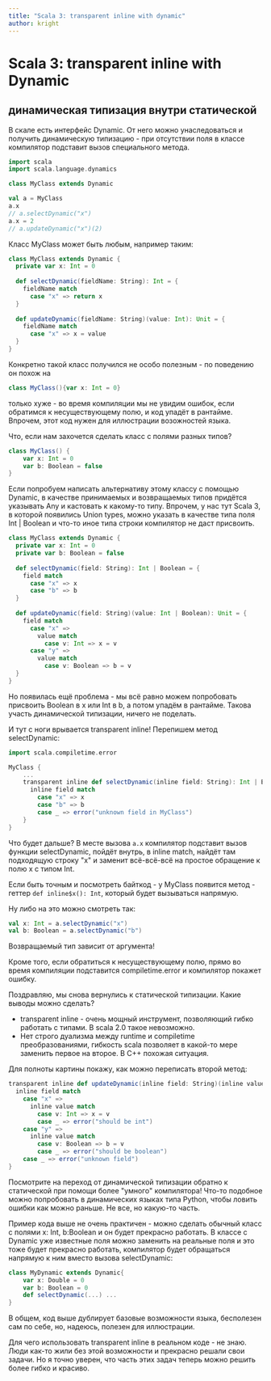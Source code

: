 ```yaml
---
title: "Scala 3: transparent inline with dynamic"
author: kright
---
```

# Scala 3: transparent inline with Dynamic

## динамическая типизация внутри статической

В скале есть интерфейс Dynamic. От него можно унаследоваться и получить динамическую типизацию - при отсутствии поля в классе компилятор подставит вызов специального метода.

```scala
import scala
import scala.language.dynamics

class MyClass extends Dynamic

val a = MyClass
a.x
// a.selectDynamic("x")
a.x = 2
// a.updateDynamic("x")(2)
```

Класс MyClass может быть любым, например таким:

```scala
class MyClass extends Dynamic {
  private var x: Int = 0
	
  def selectDynamic(fieldName: String): Int = {
	fieldName match 
	  case "x" => return x 
  }
	
  def updateDynamic(fieldName: String)(value: Int): Unit = {
	fieldName match 
	  case "x" => x = value
  }
}
```

Конкретно такой класс получился не особо полезным - по поведению он похож на 

```scala
class MyClass(){var x: Int = 0}
```

только хуже - во время компиляции мы не увидим ошибок, если обратимся к несуществующему полю, и код упадёт в рантайме. Впрочем, этот код нужен для иллюстрации возожностей языка.

Что, если нам захочется сделать класс с полями разных типов?

```scala
class MyClass() {
    var x: Int = 0 
	var b: Boolean = false
}
```

Если попробуем написать альтернативу этому классу с помощью Dynamic, в качестве принимаемых и возвращаемых типов придётся указывать Any и кастовать к какому-то типу.
Впрочем, у нас тут Scala 3, в которой появились Union types, можно указать в качестве типа поля Int | Boolean и что-то иное типа строки компилятор не даст присвоить.

```scala
class MyClass extends Dynamic {  
  private var x: Int = 0  
  private var b: Boolean = false  
  
  def selectDynamic(field: String): Int | Boolean = {  
    field match  
      case "x" => x  
      case "b" => b  
  }  
  
  def updateDynamic(field: String)(value: Int | Boolean): Unit = {  
    field match  
      case "x" =>  
        value match  
          case v: Int => x = v  
      case "y" =>  
        value match  
          case v: Boolean => b = v  
  }  
}
```

Но появилась ещё проблема - мы всё равно можем попробовать присвоить Boolean в x или Int в b, а потом упадём в рантайме. Такова участь динамической типизации, ничего не поделать.

И тут c ноги врывается transparent inline! Перепишем метод selectDynamic:

```scala
import scala.compiletime.error

MyClass { 
    ...
	transparent inline def selectDynamic(inline field: String): Int | Boolean = {  
	  inline field match  
		case "x" => x
		case "b" => b
		case _ => error("unknown field in MyClass")
	}
}
```

Что будет дальше? В месте вызова ```a.x``` компилятор подставит вызов функции selectDynamic, пойдёт внутрь, в inline match, найдёт там подходящую строку "x" и заменит всё-всё-всё на простое обращение к полю x с типом Int.

Если быть точным и посмотреть байткод - у MyClass появится метод - геттер ```def inline$x(): Int```, который будет вызываться напрямую.

Ну либо на это можно смотреть так:

```scala
val x: Int = a.selectDynamic("x")
val b: Boolean = a.selectDynamic("b")
```

Возвращаемый тип зависит от аргумента!

Кроме того, если обратиться к несуществующему полю, прямо во время компиляции подставится compiletime.error и компилятор покажет ошибку.

Поздравляю, мы снова вернулись к статической типизации. Какие выводы можно сделать?

* transparent inline - очень мощный инструмент, позволяющий гибко работать с типами. В scala 2.0 такое невозможно.
* Нет строго дуализма между runtime и compiletime преобразованиями, гибкость scala позволяет в какой-то мере заменить первое на второе. В С++ похожая ситуация.

Для полноты картины покажу, как можно переписать второй метод:

```scala
transparent inline def updateDynamic(inline field: String)(inline value: Int | Boolean): Unit = { 
  inline field match  
    case "x" =>  
      inline value match  
        case v: Int => x = v  
        case _ => error("should be int")  
    case "y" =>  
      inline value match  
        case v: Boolean => b = v  
        case _ => error("should be boolean")  
    case _ => error("unknown field")  
}
```

Посмотрите на переход от динамической типизации обратно к статической при помощи более "умного" компилятора! Что-то подобное можно попробовать в динамических языках типа Python, чтобы ловить ошибки как можно раньше. Не все, но какую-то часть.

Пример кода выше не очень практичен - можно сделать обычный класс с полями x: Int, b:Boolean и он будет прекрасно работать. В классе c Dynamic уже известные поля можно заменить на реальные поля и это тоже будет прекрасно работать, компилятор будет обращаться напрямую к ним вместо вызова selectDynamic:

```scala
class MyDynamic extends Dynamic{
    var x: Double = 0
	var b: Boolean = 0
	def selectDynamic(...) ...
}
```

В общем, код выше дублирует базовые возможности языка, бесполезен сам по себе, но, надеюсь, полезен для иллюстрации.

Для чего использовать transparent inline в реальном коде - не знаю. Люди как-то жили без этой возможности и прекрасно решали свои задачи. Но я точно уверен, что часть этих задач теперь можно решить более гибко и красиво.